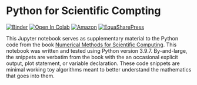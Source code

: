 # Python for Scientific Compting

[![Binder](https://mybinder.org/badge_logo.svg)](https://mybinder.org/v2/gh/nmfsc/python/main?filepath=python.ipynb)
[![Open In Colab](https://colab.research.google.com/assets/colab-badge.svg)](https://colab.research.google.com/github/nmfsc/python/blob/main/python.ipynb)
[![Amazon](https://img.shields.io/badge/Buy%20the%20book-on%20Amazon-lightgrey?style=flat)](https://www.amazon.com/dp/B09VFRYB4W)
[![EquaSharePress](https://img.shields.io/badge/Download%20the%20digital%20copy-grey?style=flat)](https://www.equalsharepress.com/media/NMFSC.pdf")

This Jupyter notebook serves as supplementary material to the Python code from the book [Numerical Methods for Scientific Computing](https://www.equalsharepress.com/media/NMFSC.pdf). This notebook was written and tested using Python version 3.9.7. By-and-large, the snippets are verbatim from the book with the an occasional explicit output, plot statement, or variable declaration. These code snippets are minimal working toy algorithms meant to better understand the mathematics that goes into them.


